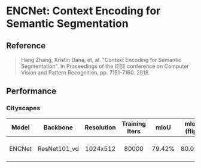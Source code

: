 # ENCNet: Context Encoding for Semantic Segmentation

## Reference
> Hang Zhang, Kristin Dana, et, al. "Context Encoding for Semantic Segmentation". In Proceedings of the IEEE conference on Computer Vision and Pattern Recognition, pp. 7151-7160. 2018.

## Performance

### Cityscapes

| Model | Backbone | Resolution | Training Iters | mIoU | mIoU (flip) | mIoU (ms+flip) | Links |
|:-:|:-:|:-:|:-:|:-:|:-:|:-:|:-:|
|ENCNet|ResNet101_vd|1024x512|80000|79.42%|80.02%|-|[model](https://bj.bcebos.com/paddleseg/dygraph/cityscapes/encnet_resnet101_os8_cityscapes_1024x512_80k/model.pdparams) \| [log](https://bj.bcebos.com/paddleseg/dygraph/cityscapes/encnet_resnet101_os8_cityscapes_1024x512_80k/train.log )\| [vdl](https://www.paddlepaddle.org.cn/paddle/visualdl/service/app/index?id=c2b819e6b666e4e50bba4b525f515d41)|
